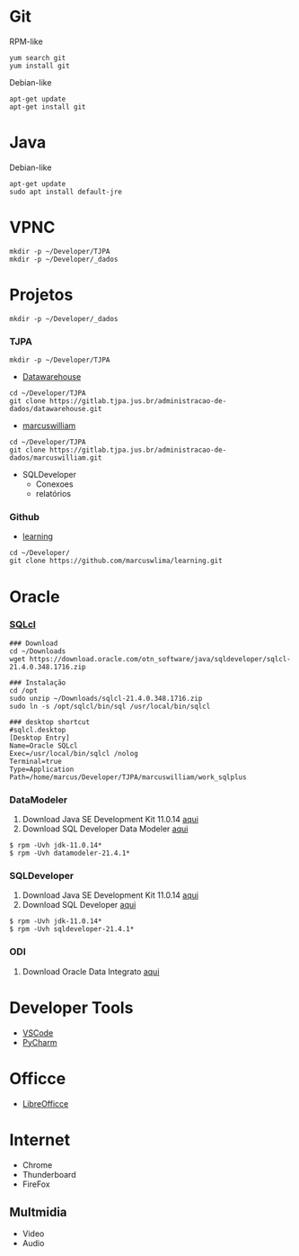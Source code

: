 
# Git

RPM-like
```
yum search git
yum install git
```
Debian-like
```
apt-get update
apt-get install git
```
# Java

Debian-like
```
apt-get update
sudo apt install default-jre
```

# VPNC

```
mkdir -p ~/Developer/TJPA
mkdir -p ~/Developer/_dados
```


# Projetos

```
mkdir -p ~/Developer/_dados
```


### TJPA

```
mkdir -p ~/Developer/TJPA
```

 - [Datawarehouse](https://gitlab.tjpa.jus.br/administracao-de-dados/datawarehouse.git)   
 ```
 cd ~/Developer/TJPA  
 git clone https://gitlab.tjpa.jus.br/administracao-de-dados/datawarehouse.git
 ```  
 - [marcuswilliam](https://gitlab.tjpa.jus.br/administracao-de-dados/marcuswilliam.git)   
 ```
 cd ~/Developer/TJPA
 git clone https://gitlab.tjpa.jus.br/administracao-de-dados/marcuswilliam.git
 ```

- SQLDeveloper
    - Conexoes
    - relatórios


### Github
- [learning](https://github.com/marcuswlima/learning)  
```
cd ~/Developer/
git clone https://github.com/marcuswlima/learning.git
```

# Oracle
### [SQLcl](https://www.oracle.com/tools/downloads/sqlcl-downloads.html)  

```
### Download
cd ~/Downloads
wget https://download.oracle.com/otn_software/java/sqldeveloper/sqlcl-21.4.0.348.1716.zip

### Instalação
cd /opt
sudo unzip ~/Downloads/sqlcl-21.4.0.348.1716.zip
sudo ln -s /opt/sqlcl/bin/sql /usr/local/bin/sqlcl

### desktop shortcut 
#sqlcl.desktop
[Desktop Entry]
Name=Oracle SQLcl
Exec=/usr/local/bin/sqlcl /nolog
Terminal=true
Type=Application
Path=/home/marcus/Developer/TJPA/marcuswilliam/work_sqlplus
```

### DataModeler

1. Download Java SE Development Kit 11.0.14 [aqui](https://www.oracle.com/java/technologies/downloads/#java11)
1. Download SQL Developer Data Modeler [aqui](https://www.oracle.com/tools/downloads/sql-data-modeler-downloads.html)
```
$ rpm -Uvh jdk-11.0.14*
$ rpm -Uvh datamodeler-21.4.1*

```
### SQLDeveloper

1. Download Java SE Development Kit 11.0.14 [aqui](https://www.oracle.com/java/technologies/downloads/#java11)
1. Download SQL Developer [aqui](https://www.oracle.com/tools/downloads/sqldev-downloads.html)

```
$ rpm -Uvh jdk-11.0.14*
$ rpm -Uvh sqldeveloper-21.4.1*
```


### ODI

1. Download Oracle Data Integrato [aqui](https://www.oracle.com/middleware/technologies/data-integrator-downloads.html)


# Developer Tools
- [VSCode](https://code.visualstudio.com/download)
- [PyCharm](https://www.jetbrains.com/pycharm/download/#section=linux)

# Officce
- [LibreOfficce](https://www.libreoffice.org/download/download/)
# Internet
- Chrome
- Thunderboard
- FireFox
## Multmidia
- Video
- Audio
